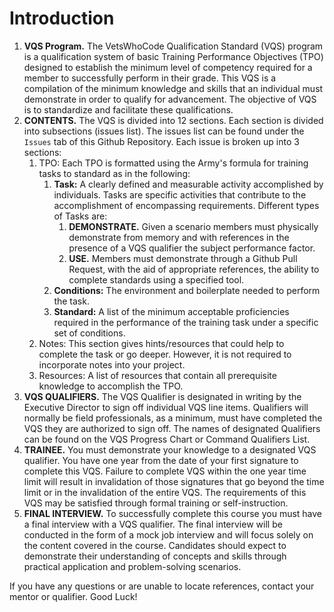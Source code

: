 # Introduction

1. **VQS Program.** The VetsWhoCode Qualification Standard (VQS) program is a qualification
system of basic Training Performance Objectives (TPO) designed to establish the minimum level of
competency required for a member to successfully perform in their grade. This VQS is a compilation of
the minimum knowledge and skills that an individual must demonstrate in order to qualify for
advancement. The objective of VQS is to standardize and facilitate these qualifications.
1. **CONTENTS.** The VQS is divided into 12 sections. Each section is divided into subsections (issues list). The issues list can be found under the `Issues` tab of this Github Repository. Each issue is broken up into 3 sections:
    1. TPO: Each TPO is formatted using the Army's formula for training tasks to standard as in the following:
        1. **Task:** A clearly defined and measurable activity accomplished by individuals. Tasks are specific activities that contribute to the accomplishment of encompassing requirements. Different types of Tasks are:
            1. **DEMONSTRATE.** Given a scenario members must physically demonstrate from memory and with references in the presence of a VQS qualifier the subject performance factor.
            1. **USE.** Members must demonstrate through a Github Pull Request, with the aid of appropriate references, the ability to complete standards using a specified tool.
        1. **Conditions:** The environment and boilerplate needed to perform the task.
        1. **Standard:** A list of the minimum acceptable proficiencies required in the performance of the training task under a specific set of conditions.
    1. Notes: This section gives hints/resources that could help to complete the task or go deeper. However, it is not required to incorporate notes into your project.
    1. Resources: A list of resources that contain all prerequisite knowledge to accomplish the TPO.
1. **VQS QUALIFIERS.** The VQS Qualifier is designated in writing by the Executive Director to sign off
individual VQS line items. Qualifiers will normally be field professionals, as a minimum, must have
completed the VQS they are authorized to sign off. The names of designated Qualifiers can be found on
the VQS Progress Chart or Command Qualifiers List.
1. **TRAINEE.**  You must demonstrate your knowledge to a designated VQS qualifier. You have one year
from the date of your first signature to complete this VQS. Failure to complete VQS within the one year
time limit will result in invalidation of those signatures that go beyond the time limit or in the invalidation of
the entire VQS. The requirements of this VQS may be satisfied through formal training or self-instruction.
1. **FINAL INTERVIEW.** To successfully complete this course you must have a final interview with a VQS qualifier. The final interview will be conducted in the form of a mock job interview and will focus solely on the content covered in the course. Candidates should expect to demonstrate their understanding of concepts and skills through practical application and problem-solving scenarios.

If you have any questions or are unable to locate references, contact your mentor or qualifier. Good
Luck!